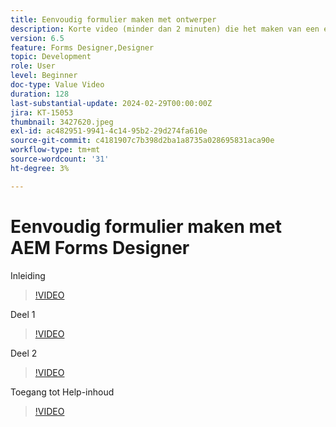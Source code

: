 ```yaml
---
title: Eenvoudig formulier maken met ontwerper
description: Korte video (minder dan 2 minuten) die het maken van een eenvoudig formulier beschrijft
version: 6.5
feature: Forms Designer,Designer
topic: Development
role: User
level: Beginner
doc-type: Value Video
duration: 128
last-substantial-update: 2024-02-29T00:00:00Z
jira: KT-15053
thumbnail: 3427620.jpeg
exl-id: ac482951-9941-4c14-95b2-29d274fa610e
source-git-commit: c4181907c7b398d2ba1a8735a028695831aca90e
workflow-type: tm+mt
source-wordcount: '31'
ht-degree: 3%

---
```


# Eenvoudig formulier maken met AEM Forms Designer

Inleiding

>[!VIDEO](https://video.tv.adobe.com/v/3427622/?learn=on)

Deel 1

>[!VIDEO](https://video.tv.adobe.com/v/3427620/?learn=on)

Deel 2

>[!VIDEO](https://video.tv.adobe.com/v/3427621/?learn=on)

Toegang tot Help-inhoud

>[!VIDEO](https://video.tv.adobe.com/v/3427622/?learn=on)

